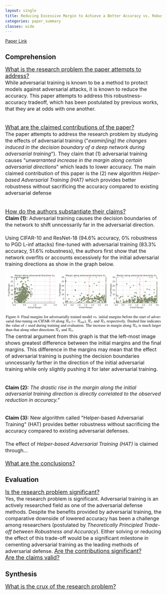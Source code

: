 ```yaml
---
layout: single
title: Reducing Excessive Margin to Achieve a Better Accuracy vs. Robustness Trade-off
categories: paper_summary
classes: wide
---
```

[Paper Link]([https://link-url-here.org](https://openreview.net/pdf?id=Azh9QBQ4tR7))

<h2>Comprehension</h2>
<font size="4">
<ins>What is the research problem the paper attempts to address?</ins><br>
  <font size="3.5">
  While adversarial training is known to be a method to protect models against adversarial attacks, it is known to reduce the accuracy. This paper attempts to address this robustness-accuracy tradeoff, which has been postulated by previous works, that they are at odds with one another.<br><br>
  </font>
  
<ins>What are the claimed contributions of the paper?</ins><br>
  <font size="3.5">
  The paper attempts to address the research problem by studying the effects of adversarial training ("<em>examin[ing] the changes induced in the decision boundary of a deep network during adversarial training</em>"). They claim that (1) adversarial training causes "<em>unwarranted increase in the margin along certain adversarial directions</em>" which leads to lower accuracy. The main claimed contribution of this paper is the (2) new algorithm <em>Helper-based Adversarial Training (HAT)</em> which provides better robustness without sacrificing the accuracy compared to existing adversarial defense<br><br>
  </font>
  
<ins>How do the authors substantiate their claims?</ins><br>
  <font size="3.5">
  <b>Claim (1):</b>  Adversarial training causes the decision boundaries of the network to shift unncessarily far in the adversarial direction.<br><br>
  Using CIFAR-10 and ResNet-18 (94.6% accuracy, 0% robustness to PGD L-inf attacks) fine-tuned with adversarial training (83.3% accuracy, 51.6% robustness), the authors first show that the network overfits or accounts excessively for the initial adversarial training directions as show in the graph below.<br><br>
  <a href="/assets/images/rade_margin_0.PNG" target="_blank">
    <img src="/assets/images/rade_margin_0.PNG"/>
  </a><br>
  The central argument from this graph is that the left-most image shows greatest difference between the initial margins and the final margins. This difference in the margins may mean that the effect of adversarial training is pushing the decision boundaries unncessarily farther in the direction of the initial adversarial training while only slightly pushing it for later adversarial training.<br><br>

  <b>Claim (2):</b>  <em>The drastic rise in the margin along the initial adversarial training direction is directly correlated to the observed reduction in accuracy."</em><br><br>
  
  <b>Claim (3):</b>  New algorithm called "Helper-based Adversarial Training" (HAT) provides better robustness without sacrificing the accuracy compared to existing adversarial defenses.<br><br>
  The effect of <em>Helper-based Adversarial Training (HAT)</em> is claimed through...<br>
  <br>
  </font>
<ins>What are the conclusions?</ins>
</font>  

<h2>Evaluation</h2>
<font size="4">
<ins>Is the research problem significant?</ins><br>
  <font size="3.5">
  Yes, the research problem is significant. Adversarial training is an actively researched field as one of the adversarial defense methods. Despite the benefits provided by adversarial training, the comparative downside of lowered accuracy has been a challenge among researchers (postulated by <em>Theoretically Principled Trade-off between Robustness and Accuracy</em>). Either solving or reducing the effect of this trade-off would be a significant milestone in cementing adversarial training as the leading methods of adversarial defense.
  </font>
<ins>Are the contributions significant?</ins><br>
<ins>Are the claims valid?</ins><br>
</font>


<h2>Synthesis</h2>
<font size="4">
<ins>What is the crux of the research problem?</ins><br>
</font>
